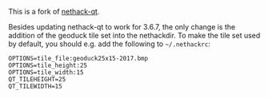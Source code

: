 This is a fork of [nethack-qt](https://aur.archlinux.org/packages/nethack-qt).

Besides updating nethack-qt to work for 3.6.7, the only change is the addition
of the geoduck tile set into the nethackdir. To make the tile set used by
default, you should e.g. add the following to `~/.nethackrc`:

```
OPTIONS=tile_file:geoduck25x15-2017.bmp
OPTIONS=tile_height:25
OPTIONS=tile_width:15
QT_TILEHEIGHT=25
QT_TILEWIDTH=15
```
